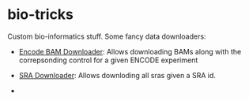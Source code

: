bio-tricks
=======================


Custom bio-informatics stuff. 
Some fancy data downloaders:

- [Encode BAM Downloader](encode_downloader.py): Allows downloading BAMs along with the correpsonding control for a given ENCODE experiment

- [SRA Downloader](sra_downloader.py): Allows downloding all sras given a SRA id.
- 
